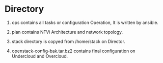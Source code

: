# Directory

1. ops contains all tasks or configuration Operation, It is written by ansible. 

2. plan contains NFVi Architecture and network topology. 

3. stack directory is copyed from /home/stack on Director.

4. openstack-config-bak.tar.bz2 contains final configuration on Undercloud and Overcloud.
